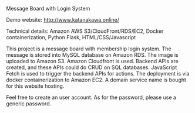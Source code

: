 Message Board with Login System <br>

Demo website: http://www.katanakawa.online/  <br>

Technical details: Amazon AWS S3/CloudFront/RDS/EC2, Docker containerization, Python Flask, HTML/CSS/Javascript

This project is a message board with membership login system. The message is stored into MySQL database on Amazon RDS. The image is uploaded to Amazon S3. Amazon Cloudfront is used. Backend APIs are created, and these APIs could do CRUD on SQL databases. JavaScript Fetch is used to trigger the backend APIs for actions. The deployment is via docker containerization to Amazon EC2. A domain service name is bought for this website hosting. <br>

Feel free to create an user account. As for the password, please use a generic password. <br>
